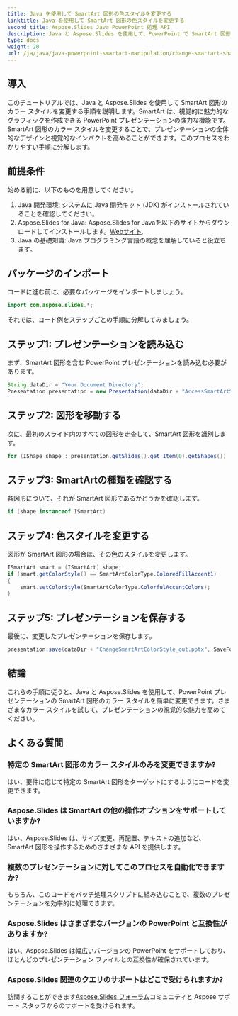 ```yaml
---
title: Java を使用して SmartArt 図形の色スタイルを変更する
linktitle: Java を使用して SmartArt 図形の色スタイルを変更する
second_title: Aspose.Slides Java PowerPoint 処理 API
description: Java と Aspose.Slides を使用して、PowerPoint で SmartArt 図形の色を動的に変更する方法を学びます。視覚的な魅力を簡単に高めることができます。
type: docs
weight: 20
url: /ja/java/java-powerpoint-smartart-manipulation/change-smartart-shape-color-style-java/
---
```

## 導入
このチュートリアルでは、Java と Aspose.Slides を使用して SmartArt 図形のカラー スタイルを変更する手順を説明します。SmartArt は、視覚的に魅力的なグラフィックを作成できる PowerPoint プレゼンテーションの強力な機能です。SmartArt 図形のカラー スタイルを変更することで、プレゼンテーションの全体的なデザインと視覚的なインパクトを高めることができます。このプロセスをわかりやすい手順に分解します。
## 前提条件
始める前に、以下のものを用意してください。
1. Java 開発環境: システムに Java 開発キット (JDK) がインストールされていることを確認してください。
2.  Aspose.Slides for Java: Aspose.Slides for Javaを以下のサイトからダウンロードしてインストールします。[Webサイト](https://releases.aspose.com/slides/java/).
3. Java の基礎知識: Java プログラミング言語の概念を理解していると役立ちます。
## パッケージのインポート
コードに進む前に、必要なパッケージをインポートしましょう。
```java
import com.aspose.slides.*;
```
それでは、コード例をステップごとの手順に分解してみましょう。
## ステップ1: プレゼンテーションを読み込む
まず、SmartArt 図形を含む PowerPoint プレゼンテーションを読み込む必要があります。
```java
String dataDir = "Your Document Directory";
Presentation presentation = new Presentation(dataDir + "AccessSmartArtShape.pptx");
```
## ステップ2: 図形を移動する
次に、最初のスライド内のすべての図形を走査して、SmartArt 図形を識別します。
```java
for (IShape shape : presentation.getSlides().get_Item(0).getShapes())
```
## ステップ3: SmartArtの種類を確認する
各図形について、それが SmartArt 図形であるかどうかを確認します。
```java
if (shape instanceof ISmartArt)
```
## ステップ4: 色スタイルを変更する
図形が SmartArt 図形の場合は、その色のスタイルを変更します。
```java
ISmartArt smart = (ISmartArt) shape;
if (smart.getColorStyle() == SmartArtColorType.ColoredFillAccent1)
{
    smart.setColorStyle(SmartArtColorType.ColorfulAccentColors);
}
```
## ステップ5: プレゼンテーションを保存する
最後に、変更したプレゼンテーションを保存します。
```java
presentation.save(dataDir + "ChangeSmartArtColorStyle_out.pptx", SaveFormat.Pptx);
```
## 結論
これらの手順に従うと、Java と Aspose.Slides を使用して、PowerPoint プレゼンテーションの SmartArt 図形のカラー スタイルを簡単に変更できます。さまざまなカラー スタイルを試して、プレゼンテーションの視覚的な魅力を高めてください。
## よくある質問
### 特定の SmartArt 図形のカラー スタイルのみを変更できますか?
はい、要件に応じて特定の SmartArt 図形をターゲットにするようにコードを変更できます。
### Aspose.Slides は SmartArt の他の操作オプションをサポートしていますか?
はい、Aspose.Slides は、サイズ変更、再配置、テキストの追加など、SmartArt 図形を操作するためのさまざまな API を提供します。
### 複数のプレゼンテーションに対してこのプロセスを自動化できますか?
もちろん、このコードをバッチ処理スクリプトに組み込むことで、複数のプレゼンテーションを効率的に処理できます。
### Aspose.Slides はさまざまなバージョンの PowerPoint と互換性がありますか?
はい、Aspose.Slides は幅広いバージョンの PowerPoint をサポートしており、ほとんどのプレゼンテーション ファイルとの互換性が確保されています。
### Aspose.Slides 関連のクエリのサポートはどこで受けられますか?
訪問することができます[Aspose.Slides フォーラム](https://forum.aspose.com/c/slides/11)コミュニティと Aspose サポート スタッフからのサポートを受けられます。